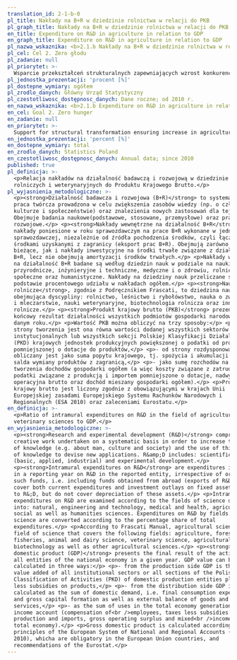 ```yaml
---
translation_id: 2-1-b-0
pl_title: Nakłady na B+R w dziedzinie rolnictwa w relacji do PKB
pl_graph_title: Nakłady na B+R w dziedzinie rolnictwa w relacji do PKB
en_title: Expenditure on R&D in agriculture in relation to GDP
en_graph_title: Expenditure on R&D in agriculture in relation to GDP
pl_nazwa_wskaznika: <b>2.1.b Nakłady na B+R w dziedzinie rolnictwa w relacji do PKB</b>
pl_cel: Cel 2. Zero głodu
pl_zadanie: null
pl_priorytet: >-
  Wsparcie przekształceń strukturalnych zapewniających wzrost konkurencyjności rolnictwa, w tym wzrost konkurencyjności gospodarstw rolnych i producentów rolno-spożywczych
pl_jednostka_prezentacji: 'procent [%]'
pl_dostepne_wymiary: ogółem
pl_zrodlo_danych: Główny Urząd Statystyczny
pl_czestotliwosc_dostępnosc_danych: Dane roczne; od 2010 r.
en_nazwa_wskaznika: <b>2.1.b Expenditure on R&D in agriculture in relation to GDP</b>
en_cel: Goal 2. Zero hunger
en_zadanie: null
en_priorytet: >-
  Support for structural transformation ensuring increase in agriculture competitiveness including increase in competitiveness of agricultural holdings and agri-food producers
en_jednostka_prezentacji: 'percent [%]'
en_dostepne_wymiary: total
en_zrodlo_danych: Statistics Poland
en_czestotliwosc_dostępnosc_danych: Annual data; since 2010
published: true
pl_definicja: >-
  <p>Relacja nakładów na działalność badawczą i rozwojową w dziedzinie nauk
  rolniczych i weterynaryjnych do Produktu Krajowego Brutto.</p>
pl_wyjasnienia_metodologiczne: >-
  <p><strong>Działalność badawcza i rozwojowa (B+R)</strong> to systematyczna
  praca twórcza prowadzona w celu zwiększenia zasobów wiedzy (np. o człowieku,
  kulturze i społeczeństwie) oraz znalezienia nowych zastosowań dla tej wiedzy.
  Obejmuje badania naukowe(podstawowe, stosowane, przemysłowe) oraz prace
  rozwojowe.</p> <p><strong>Nakłady wewnętrzne na działalność B+R</strong> to
  nakłady poniesione w roku sprawozdawczym na prace B+R wykonane w jednostce
  sprawozdawczej, niezależnie od źródła pochodzenia środków, czyli łącznie ze
  środkami uzyskanymi z zagranicy (eksport prac B+R). Obejmują zarówno nakłady
  bieżące, jak i nakłady inwestycyjne na środki trwałe związane z działalnością
  B+R, lecz nie obejmują amortyzacji środków trwałych.</p> <p>Nakłady wewnętrzne
  na działalność B+R badane są według dziedzin nauk w podziale na nauki:
  przyrodnicze, inżynieryjne i techniczne, medyczne i o zdrowiu, rolnicze,
  społeczne oraz humanistyczne. Nakłady na dziedziny nauk przeliczane są na
  podstawie procentowego udziału w nakładach ogółem.</p> <p><strong>Nauki
  rolnicze</strong>, zgodnie z Podręcznikiem Frascati, to dziedzina nauk
  obejmująca dyscypliny: rolnictwo, leśnictwo i rybołówstwo, nauka o zwierzętach
  i mleczarstwie, nauki weterynaryjne, biotechnologia rolnicza oraz inne nauki
  rolnicze.</p> <p><strong>Produkt krajowy brutto (PKB)</strong> prezentuje
  końcowy rezultat działalności wszystkich podmiotów gospodarki narodowej w
  danym roku.</p> <p>Wartość PKB można obliczyć na trzy sposoby:</p> <p>- od
  strony tworzenia jest ona równa wartości dodanej wszystkich sektorów
  instytucjonalnych lub wszystkich sekcji Polskiej Klasyfikacji Działalności
  (PKD) krajowych jednostek produkcyjnych powiększonej o podatki od produktów i
  pomniejszonej o dotacje do produktów,</p> <p>- od strony rozdysponowania PKB
  obliczany jest jako suma popytu krajowego, tj. spożycia i akumulacji oraz
  salda wymiany produktów z zagranicą,</p> <p>- jako sumę rozchodów na rachunku
  tworzenia dochodów gospodarki ogółem (a więc koszty związane z zatrudnieniem,
  podatki związane z produkcją i importem pomniejszone o dotacje, nadwyżka
  operacyjna brutto oraz dochód mieszany gospodarki ogółem).</p> <p>Produkt
  krajowy brutto jest liczony zgodnie z obowiązującymi w krajach Unii
  Europejskiej zasadami Europejskiego Systemu Rachunków Narodowych i
  Regionalnych (ESA 2010) oraz zaleceniami Eurostatu.</p>
en_definicja: >-
  <p>Ratio of intramural expenditures on R&D in the field of agricultural and
  veterinary sciences to GDP.</p>
en_wyjasnienia_metodologiczne: >-
  <p><strong>Research and experimental development (R&D)</strong> comprises
  creative work undertaken on a systematic basis in order to increase the stock
  of knowledge (e.g. about man, culture and society) and the use of this stock
  of knowledge to devise new applications. R&amp;D includes: scientific research
  (basic, applied, industrial) and experimental development.</p>
  <p><strong>Intramural expenditures on R&D</strong> are expenditures incurred
  in a reporting year on R&D in the reported entity, irrespective of origin of
  such funds, i.e. including funds obtained from abroad (exports of R&D). They
  cover both current expenditures and investment outlays on fixed assets related
  to R&;D, but do not cover depreciation of these assets.</p> <p>Intramural
  expenditures on R&D are examined according to the fields of science divided
  into: natural, engineering and technology, medical and health, agricultural,
  social as well as humanities sciences. Expenditures on R&D by fields of
  science are converted according to the percentage share of total
  expenditures.</p> <p>According to Frascati Manual, agricultural science is a
  field of science that covers the following fields: agriculture, forestry, and
  fisheries, animal and dairy science, veterinary science, agricultural
  biotechnology as well as other agricultural sciences.</p> <p><strong>Gross
  domestic product (GDP)</strong> presents the final result of the activity of
  all entities of the national economy in a given year. GDP value can be
  calculated in three ways:</p> <p>- from the production side GDP is the sum of
  value added of all institutional sectors or all sections of the Polish
  Classification of Activities (PKD) of domestic production entities plus taxes
  less subsidies on products,</p> <p>- from the distribution side GDP is
  calculated as the sum of domestic demand, i.e. final consumption expenditure
  and gross capital formation as well as external balance of goods and
  services,</p> <p>- as the sum of uses in the total economy generation of
  income account (compensation of<br />employees, taxes less subsidies on
  production and imports, gross operating surplus and mixed<br />income of the
  total economy).</p> <p>Gross domestic product is calculated according to the
  principles of the European System of National and Regional Accounts (ESA
  2010), whicha are obligatory in the European Union countries, and
  recommendations of the Eurostat.</p>
---
```

